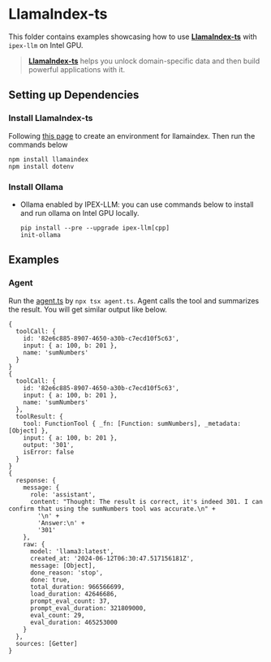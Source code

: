 # LlamaIndex-ts

This folder contains examples showcasing how to use [**LlamaIndex-ts**](https://ts.llamaindex.ai/guides/agents/setup) with `ipex-llm` on Intel GPU.
> [**LlamaIndex-ts**](https://ts.llamaindex.ai/guides/agents/setup) helps you unlock domain-specific data and then build powerful applications with it.

## Setting up Dependencies 

### Install LlamaIndex-ts
Following [this page](https://github.com/intel-analytics/ipex-llm/blob/main/python/llm/example/CPU/LlamaIndex/README.md) to create an environment for llamaindex.
Then run the commands below
```
npm install llamaindex
npm install dotenv
```

### Install Ollama
* Ollama enabled by IPEX-LLM: you can use commands below to install and run ollama on Intel GPU locally. 
    ```
    pip install --pre --upgrade ipex-llm[cpp]
    init-ollama
    ```

## Examples

### Agent

Run the [agent.ts](./agent.ts) by `npx tsx agent.ts`. Agent calls the tool and summarizes the result. You will get similar output like below. 
```
{
  toolCall: {
    id: '82e6c885-8907-4650-a30b-c7ecd10f5c63',
    input: { a: 100, b: 201 },
    name: 'sumNumbers'
  }
}
{
  toolCall: {
    id: '82e6c885-8907-4650-a30b-c7ecd10f5c63',
    input: { a: 100, b: 201 },
    name: 'sumNumbers'
  },
  toolResult: {
    tool: FunctionTool { _fn: [Function: sumNumbers], _metadata: [Object] },
    input: { a: 100, b: 201 },
    output: '301',
    isError: false
  }
}
{
  response: {
    message: {
      role: 'assistant',
      content: "Thought: The result is correct, it's indeed 301. I can confirm that using the sumNumbers tool was accurate.\n" +
        '\n' +
        'Answer:\n' +
        '301'
    },
    raw: {
      model: 'llama3:latest',
      created_at: '2024-06-12T06:30:47.517156181Z',
      message: [Object],
      done_reason: 'stop',
      done: true,
      total_duration: 966566699,
      load_duration: 42646686,
      prompt_eval_count: 37,
      prompt_eval_duration: 321809000,
      eval_count: 29,
      eval_duration: 465253000
    }
  },
  sources: [Getter]
}
```